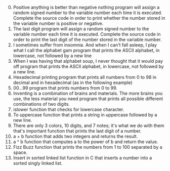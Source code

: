 0. Positive anything is better than negative nothing
	program will assign a random signed number to the variable number each time it is executed. 
	Complete the source code in order to print whether the number stored in the variable number
	is positive or negative.
1. The last digit
	program will assign a random signed number to the variable number each time it is executed. 
	Complete the source code in order to print the last digit of the number 
	stored in the variable number.
2. I sometimes suffer from insomnia. And when I can't fall asleep, I play what I call the alphabet gam
	program that prints the ASCII alphabet, in lowercase, not followed by a new line
3. When I was having that alphabet soup, I never thought that it would pay off
	program that prints the ASCII alphabet, in lowercase, not followed by a new line.
4. Hexadecimal printing
	program that prints all numbers from 0 to 98 in decimal and in hexadecimal
	(as in the following example)
5. 00...99
	program that prints numbers from 0 to 99.
6. Inventing is a combination of brains and materials.
   The more brains you use, the less material you need
	program that prints all possible different combinations of two digits.
7. islower
	function that checks for lowercase character.
8. To uppercase
	function that prints a string in uppercase followed by a new line.
9. There are only 3 colors, 10 digits, and 7 notes; it's what we do with them that's important
	function that prints the last digit of a number.
10. a + b
	function that adds two integers and returns the result.
11. a ^ b
	function that computes a to the power of b and return the value.
12. Fizz Buzz
	function that prints the numbers from 1 to 100 separated by a space.
13. Insert in sorted linked list
	function in C that inserts a number into a sorted singly linked list.


